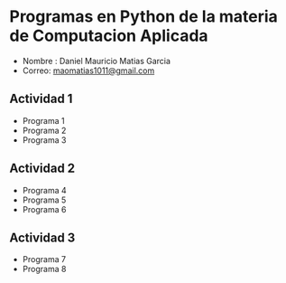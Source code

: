 # Programas en Python de la materia de Computacion Aplicada

- Nombre : Daniel Mauricio Matias 
Garcia
- Correo: maomatias1011@gmail.com

## Actividad 1 
- Programa 1
- Programa 2
- Programa 3

## Actividad 2
- Programa 4
- Programa 5
- Programa 6

## Actividad 3
- Programa 7
- Programa 8
